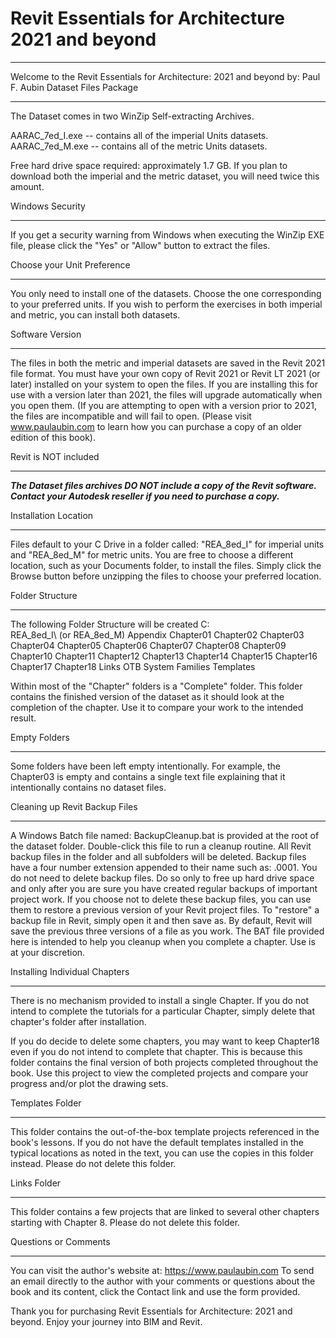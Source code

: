 # Revit Essentials for Architecture 2021 and beyond
*************************************************
Welcome to the 
Revit Essentials for Architecture: 2021 and beyond
by: Paul F. Aubin
Dataset Files Package 

*************************************************

The Dataset comes in two WinZip Self-extracting Archives.

AARAC_7ed_I.exe -- contains all of the imperial Units datasets.
AARAC_7ed_M.exe -- contains all of the metric Units datasets.

Free hard drive space required: approximately 1.7 GB. If you plan to download both the imperial and the metric dataset, you will need twice this amount. 

Windows Security
*************************************************
If you get a security warning from Windows when executing the WinZip EXE file, please click the "Yes" or "Allow" button to extract the files. 

Choose your Unit Preference
*************************************************
You only need to install one of the datasets. Choose the one corresponding to your preferred units. If you wish to perform the exercises in both imperial and metric, you can install both datasets. 

Software Version
*************************************************
The files in both the metric and imperial datasets are saved in the Revit 2021 file format. You must have your own copy of Revit 2021 or Revit LT 2021 (or later) installed on your system to open the files. If you are installing this for use with a version later than 2021, the files will upgrade automatically when you open them. (If you are attempting to open with a version prior to 2021, the files are incompatible and will fail to open. (Please visit www.paulaubin.com to learn how you can purchase a copy of an older edition of this book).

Revit is NOT included
*************************************************
***The Dataset files archives DO NOT include a copy of the Revit software. Contact your Autodesk reseller if you need to purchase a copy.***

Installation Location
*************************************************
Files default to your C Drive in a folder called: "REA_8ed_I" for imperial units and "REA_8ed_M" for metric units. You are free to choose a different location, such as your Documents folder, to install the files. Simply click the Browse button before unzipping the files to choose your preferred location. 

Folder Structure
*************************************************
The following Folder Structure will be created
C:\
    REA_8ed_I\  (or REA_8ed_M\)
            Appendix
            Chapter01
            Chapter02
            Chapter03
            Chapter04
            Chapter05
            Chapter06
            Chapter07
            Chapter08
            Chapter09
            Chapter10
            Chapter11
            Chapter12
            Chapter13
            Chapter14
	          Chapter15
	          Chapter16
	          Chapter17
            Chapter18
	          Links
            OTB System Families
            Templates

Within most of the "Chapter" folders is a "Complete" folder. This folder contains the finished version of the dataset as it should look at the completion of the chapter. Use it to compare your work to the intended result. 
    
Empty Folders
*************************************************
Some folders have been left empty intentionally. For example, the Chapter03 is empty and contains a single text file explaining that it intentionally contains no dataset files.

Cleaning up Revit Backup Files
*************************************************
A Windows Batch file named: BackupCleanup.bat is provided at the root of the dataset folder. Double-click this file to run a cleanup routine. All Revit backup files in the folder and all subfolders will be deleted. Backup files have a four number extension appended to their name such as: .0001. You do not need to delete backup files. Do so only to free up hard drive space and only after you are sure you have created regular backups of important project work. If you choose not to delete these backup files, you can use them to restore a previous version of your Revit project files. To "restore" a backup file in Revit, simply open it and then save as. By default, Revit will save the previous three versions of a file as you work. The BAT file provided here is intended to help you cleanup when you complete a chapter. Use is at your discretion. 


Installing Individual Chapters
*************************************************
There is no mechanism provided to install a single Chapter. If you do not intend to complete the tutorials for a particular Chapter, simply delete that chapter's folder after installation. 

If you do decide to delete some chapters, you may want to keep Chapter18 even if you do not intend to complete that chapter. This is because this folder contains the final version of both projects completed throughout the book. Use this project to view the completed projects and compare your progress and/or plot the drawing sets. 

Templates Folder
*************************************************
This folder contains the out-of-the-box template projects referenced in the book's lessons. If you do not have the default templates installed in the typical locations as noted in the text, you can use the copies in this folder instead. Please do not delete this folder. 

Links Folder
*************************************************
This folder contains a few projects that are linked to several other chapters starting with Chapter 8. Please do not delete this folder.  

Questions or Comments
*************************************************
You can visit the author's website at: https://www.paulaubin.com
To send an email directly to the author with your comments or questions about the book and its content, click the Contact link and use the form provided. 

Thank you for purchasing Revit Essentials for Architecture: 2021 and beyond. Enjoy your journey into BIM and Revit.
